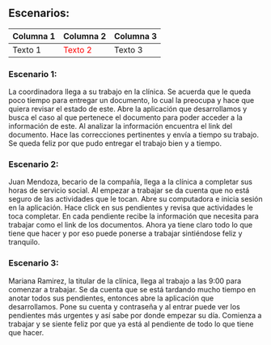 ## Escenarios: 

| Columna 1 | Columna 2                    | Columna 3 |
| --------- | ----------------------------| ----------|
| Texto 1   | <span style = "color:red">Texto 2</span>  | Texto 3 |


### Escenario 1: 
La coordinadora llega a su trabajo en la clínica. Se acuerda que le queda poco tiempo para entregar un documento, lo cual la preocupa y hace que 
quiera revisar el estado de este. Abre la aplicación que desarrollamos y busca el caso al que pertenece el documento para poder acceder a la información
de este. Al analizar la información encuentra el link del documento. Hace las correcciones pertinentes y envía a tiempo su trabajo. Se queda feliz por
que pudo entregar el trabajo bien y a tiempo. 


### Escenario 2:
Juan Mendoza, becario de la compañía, llega a la clínica a completar sus horas de servicio social. Al empezar a trabajar se da cuenta que  no está 
seguro de las actividades que le tocan. Abre su computadora e inicia sesión en la aplicación. Hace click en sus pendientes y revisa que actividades 
le toca completar. En cada pendiente recibe la información que necesita para trabajar como el link de los documentos. Ahora ya tiene claro todo lo
que tiene que hacer y por eso puede ponerse a trabajar sintiéndose feliz y tranquilo.

### Escenario 3:
Mariana Ramirez, la titular de la clínica, llega al trabajo a las 9:00 para comenzar a trabajar.
Se da cuenta que se está tardando mucho tiempo en anotar todos sus pendientes, entonces abre la aplicación que desarrollamos.
Pone su cuenta y contraseña y al entrar puede ver los pendientes más urgentes y así sabe por donde empezar su día.
Comienza a trabajar y se siente feliz por que ya está al pendiente de todo lo que tiene que hacer.

